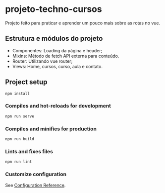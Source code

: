 # projeto-techno-cursos

Projeto feito para praticar e aprender um pouco mais sobre as rotas no vue.

## Estrutura e módulos do projeto

- Componentes: Loading da página e header;
- Mixins: Método de fetch API externa para conteúdo.
- Router: Utilizando vue router;
- Views: Home, cursos, curso, aula e contato.

## Project setup

```
npm install
```

### Compiles and hot-reloads for development

```
npm run serve
```

### Compiles and minifies for production

```
npm run build
```

### Lints and fixes files

```
npm run lint
```

### Customize configuration

See [Configuration Reference](https://cli.vuejs.org/config/).
